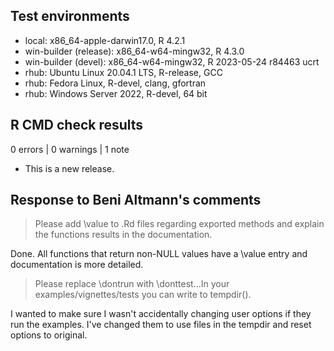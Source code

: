 ## Test environments

* local: x86_64-apple-darwin17.0, R 4.2.1
* win-builder (release): x86_64-w64-mingw32, R 4.3.0
* win-builder (devel): x86_64-w64-mingw32, R 2023-05-24 r84463 ucrt
* rhub: Ubuntu Linux 20.04.1 LTS, R-release, GCC
* rhub: Fedora Linux, R-devel, clang, gfortran
* rhub: Windows Server 2022, R-devel, 64 bit

## R CMD check results

0 errors | 0 warnings | 1 note

* This is a new release.

## Response to Beni Altmann's comments

> Please add \value to .Rd files regarding exported methods and explain the functions results in the documentation. 

Done. All functions that return non-NULL values have a \value entry and documentation is more detailed.

> Please replace \dontrun with \donttest...In your examples/vignettes/tests you can write to tempdir().

I wanted to make sure I wasn't accidentally changing user options if they run the examples. I've changed them to use files in the tempdir and reset options to original.
